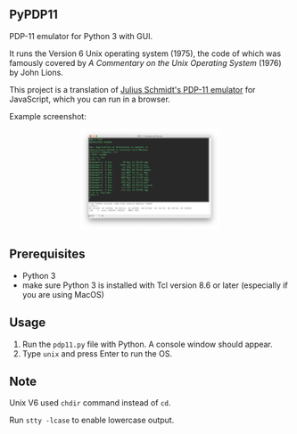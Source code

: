 ## PyPDP11
PDP-11 emulator for Python 3 with GUI. 

It runs the Version 6 Unix operating system (1975), the code of which was famously covered by *A Commentary on the Unix Operating System* (1976) by John Lions.

This project is a translation of [Julius Schmidt's PDP-11 emulator](http://pdp11.aiju.de) for JavaScript, which you can run in a browser.

Example screenshot:
<p align="center">
  <img
  src="https://github.com/amakukha/PyPDP11/raw/master/screenshots/PDP-11_emulator_for_Python_GUI_screenshot.png"
  width="250" alt="PDP-11 emulator for Python 3. This image of Version 6 Unix still retained /usr/ken directory belonging to Ken Thompson, albeit an empty one.">
</p>

## Prerequisites

 - Python 3
 - make sure Python 3 is installed with Tcl version 8.6 or later (especially if you are using MacOS)

## Usage

  1. Run the `pdp11.py` file with Python. A console window should appear.
  2. Type `unix` and press Enter to run the OS.

## Note

Unix V6 used `chdir` command instead of `cd`.

Run `stty -lcase` to enable lowercase output.
